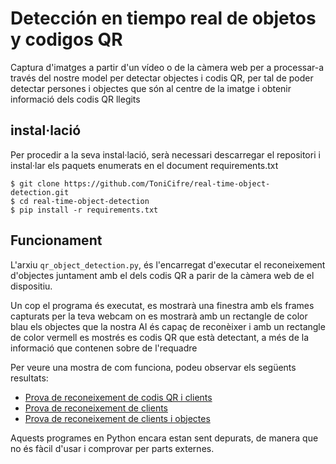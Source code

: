 # Detección en tiempo real de objetos y codigos QR
Captura d'imatges a partir d'un vídeo o de la càmera web per a processar-a través del nostre model per detectar objectes i codis QR, per tal de poder detectar persones i objectes que són al centre de la imatge i obtenir informació dels codis QR llegits

## instal·lació

Per procedir a la seva instal·lació, serà necessari descarregar el repositori i instal·lar els paquets enumerats en el document requirements.txt
```console
$ git clone https://github.com/ToniCifre/real-time-object-detection.git
$ cd real-time-object-detection
$ pip install -r requirements.txt
```


## Funcionament

L'arxiu `qr_object_detection.py`, és l'encarregat d'executar el reconeixement d'objectes juntament amb el dels codis QR a parir de la càmera web de el dispositiu.

Un cop el programa és executat, es mostrarà una finestra amb els frames capturats per la teva webcam on es mostrarà amb un rectangle de color blau els objectes que la nostra AI és capaç de reconèixer i amb un rectangle de color vermell es mostrés es codis QR que està detectant, a més de la informació que contenen sobre de l'requadre

Per veure una mostra de com funciona, podeu observar els següents resultats:
 - [Prova de reconeixement de codis QR i clients](/real-time-object-detection/Videos/resultats/Deteccion-de-clientes-y-QR.avi)
 - [Prova de reconeixement de clients](/real-time-object-detection/Videos/resultats/Deteccion-de-clientes.mp4)
 - [Prova de reconeixement de clients i objectes](/real-time-object-detection/Videos/resultats/Deteccion-de-clientes-y-objetos.mp4)

Aquests programes en Python encara estan sent depurats, de manera que no és fàcil d'usar i comprovar per parts externes.